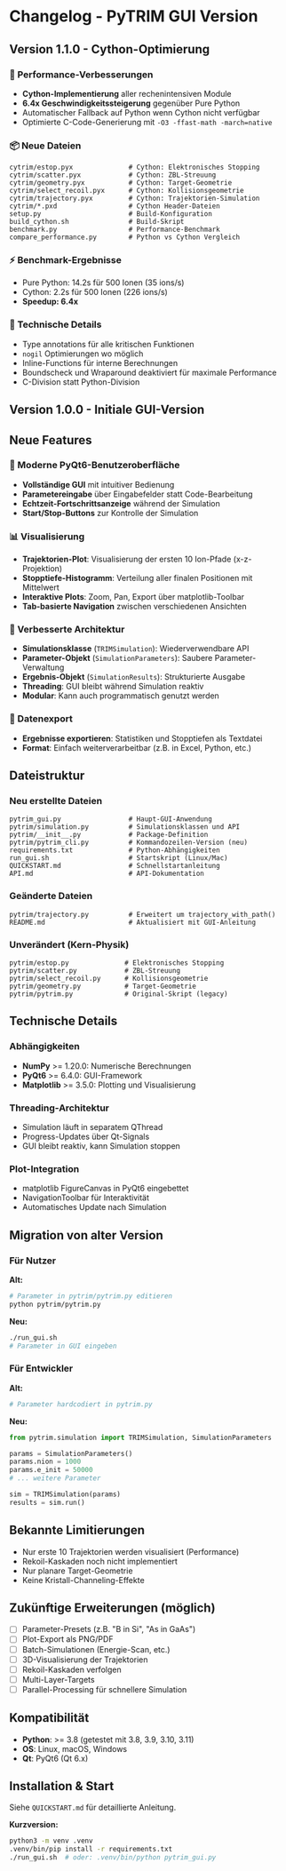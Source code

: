 # Changelog - PyTRIM GUI Version

## Version 1.1.0 - Cython-Optimierung

### 🚀 Performance-Verbesserungen
- **Cython-Implementierung** aller rechenintensiven Module
- **6.4x Geschwindigkeitssteigerung** gegenüber Pure Python
- Automatischer Fallback auf Python wenn Cython nicht verfügbar
- Optimierte C-Code-Generierung mit `-O3 -ffast-math -march=native`

### 📦 Neue Dateien
```
cytrim/estop.pyx              # Cython: Elektronisches Stopping
cytrim/scatter.pyx            # Cython: ZBL-Streuung
cytrim/geometry.pyx           # Cython: Target-Geometrie
cytrim/select_recoil.pyx      # Cython: Kollisionsgeometrie
cytrim/trajectory.pyx         # Cython: Trajektorien-Simulation
cytrim/*.pxd                  # Cython Header-Dateien
setup.py                      # Build-Konfiguration
build_cython.sh               # Build-Skript
benchmark.py                  # Performance-Benchmark
compare_performance.py        # Python vs Cython Vergleich
```

### ⚡ Benchmark-Ergebnisse
- Pure Python: 14.2s für 500 Ionen (35 ions/s)
- Cython: 2.2s für 500 Ionen (226 ions/s)
- **Speedup: 6.4x**

### 🔧 Technische Details
- Type annotations für alle kritischen Funktionen
- `nogil` Optimierungen wo möglich
- Inline-Functions für interne Berechnungen
- Boundscheck und Wraparound deaktiviert für maximale Performance
- C-Division statt Python-Division

## Version 1.0.0 - Initiale GUI-Version

## Neue Features

### 🎨 Moderne PyQt6-Benutzeroberfläche
- **Vollständige GUI** mit intuitiver Bedienung
- **Parametereingabe** über Eingabefelder statt Code-Bearbeitung
- **Echtzeit-Fortschrittsanzeige** während der Simulation
- **Start/Stop-Buttons** zur Kontrolle der Simulation

### 📊 Visualisierung
- **Trajektorien-Plot**: Visualisierung der ersten 10 Ion-Pfade (x-z-Projektion)
- **Stopptiefe-Histogramm**: Verteilung aller finalen Positionen mit Mittelwert
- **Interaktive Plots**: Zoom, Pan, Export über matplotlib-Toolbar
- **Tab-basierte Navigation** zwischen verschiedenen Ansichten

### 🔧 Verbesserte Architektur
- **Simulationsklasse** (`TRIMSimulation`): Wiederverwendbare API
- **Parameter-Objekt** (`SimulationParameters`): Saubere Parameter-Verwaltung
- **Ergebnis-Objekt** (`SimulationResults`): Strukturierte Ausgabe
- **Threading**: GUI bleibt während Simulation reaktiv
- **Modular**: Kann auch programmatisch genutzt werden

### 💾 Datenexport
- **Ergebnisse exportieren**: Statistiken und Stopptiefen als Textdatei
- **Format**: Einfach weiterverarbeitbar (z.B. in Excel, Python, etc.)

## Dateistruktur

### Neu erstellte Dateien
```
pytrim_gui.py                 # Haupt-GUI-Anwendung
pytrim/simulation.py          # Simulationsklassen und API
pytrim/__init__.py            # Package-Definition
pytrim/pytrim_cli.py          # Kommandozeilen-Version (neu)
requirements.txt              # Python-Abhängigkeiten
run_gui.sh                    # Startskript (Linux/Mac)
QUICKSTART.md                 # Schnellstartanleitung
API.md                        # API-Dokumentation
```

### Geänderte Dateien
```
pytrim/trajectory.py          # Erweitert um trajectory_with_path()
README.md                     # Aktualisiert mit GUI-Anleitung
```

### Unverändert (Kern-Physik)
```
pytrim/estop.py              # Elektronisches Stopping
pytrim/scatter.py            # ZBL-Streuung
pytrim/select_recoil.py      # Kollisionsgeometrie
pytrim/geometry.py           # Target-Geometrie
pytrim/pytrim.py             # Original-Skript (legacy)
```

## Technische Details

### Abhängigkeiten
- **NumPy** >= 1.20.0: Numerische Berechnungen
- **PyQt6** >= 6.4.0: GUI-Framework
- **Matplotlib** >= 3.5.0: Plotting und Visualisierung

### Threading-Architektur
- Simulation läuft in separatem QThread
- Progress-Updates über Qt-Signals
- GUI bleibt reaktiv, kann Simulation stoppen

### Plot-Integration
- matplotlib FigureCanvas in PyQt6 eingebettet
- NavigationToolbar für Interaktivität
- Automatisches Update nach Simulation

## Migration von alter Version

### Für Nutzer
**Alt:**
```bash
# Parameter in pytrim/pytrim.py editieren
python pytrim/pytrim.py
```

**Neu:**
```bash
./run_gui.sh
# Parameter in GUI eingeben
```

### Für Entwickler
**Alt:**
```python
# Parameter hardcodiert in pytrim.py
```

**Neu:**
```python
from pytrim.simulation import TRIMSimulation, SimulationParameters

params = SimulationParameters()
params.nion = 1000
params.e_init = 50000
# ... weitere Parameter

sim = TRIMSimulation(params)
results = sim.run()
```

## Bekannte Limitierungen

- Nur erste 10 Trajektorien werden visualisiert (Performance)
- Rekoil-Kaskaden noch nicht implementiert
- Nur planare Target-Geometrie
- Keine Kristall-Channeling-Effekte

## Zukünftige Erweiterungen (möglich)

- [ ] Parameter-Presets (z.B. "B in Si", "As in GaAs")
- [ ] Plot-Export als PNG/PDF
- [ ] Batch-Simulationen (Energie-Scan, etc.)
- [ ] 3D-Visualisierung der Trajektorien
- [ ] Rekoil-Kaskaden verfolgen
- [ ] Multi-Layer-Targets
- [ ] Parallel-Processing für schnellere Simulation

## Kompatibilität

- **Python**: >= 3.8 (getestet mit 3.8, 3.9, 3.10, 3.11)
- **OS**: Linux, macOS, Windows
- **Qt**: PyQt6 (Qt 6.x)

## Installation & Start

Siehe `QUICKSTART.md` für detaillierte Anleitung.

**Kurzversion:**
```bash
python3 -m venv .venv
.venv/bin/pip install -r requirements.txt
./run_gui.sh  # oder: .venv/bin/python pytrim_gui.py
```
